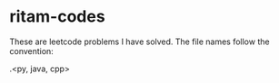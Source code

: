 # ritam-codes

These are leetcode problems I have solved. The file names follow the convention:

<problem number>.<py, java, cpp>